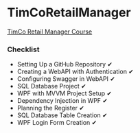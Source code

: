 # TimCoRetailManager
[TimCo Retail Manager Course](https://www.youtube.com/playlist?list=PLLWMQd6PeGY0bEMxObA6dtYXuJOGfxSPx)

### Checklist

* Setting Up a GitHub Repository ✔
* Creating a WebAPI with Authentication ✔
* Configuring Swagger in WebAPI ✔
* SQL Database Project ✔
* WPF with MVVM Project Setup ✔
* Dependency Injection in WPF ✔
* Planning the Register ✔
* SQL Database Table Creation ✔
* WPF Login Form Creation ✔
